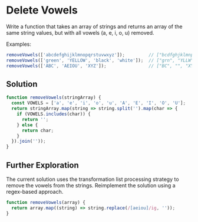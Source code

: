 # Delete Vowels
Write a function that takes an array of strings and returns an array of the same string values, but with all vowels (a, e, i, o, u) removed.

Examples:
```js
removeVowels(['abcdefghijklmnopqrstuvwxyz']);         // ["bcdfghjklmnpqrstvwxyz"]
removeVowels(['green', 'YELLOW', 'black', 'white']);  // ["grn", "YLLW", "blck", "wht"]
removeVowels(['ABC', 'AEIOU', 'XYZ']);                // ["BC", "", "XYZ"]
```

## Solution
```js
function removeVowels(stringArray) {
  const VOWELS = ['a', 'e', 'i', 'o', 'u', 'A', 'E', 'I', 'O', 'U'];
  return stringArray.map(string => string.split('').map(char => {
    if (VOWELS.includes(char)) {
      return '';
    } else {
      return char;
    }
  }).join(''));
}
```

## Further Exploration
The current solution uses the transformation list processing strategy to remove the vowels from the strings. Reimplement the solution using a regex-based approach.
```js
function removeVowels(array) {
  return array.map((string) => string.replace(/[aeiou]/ig, ''));
}
```